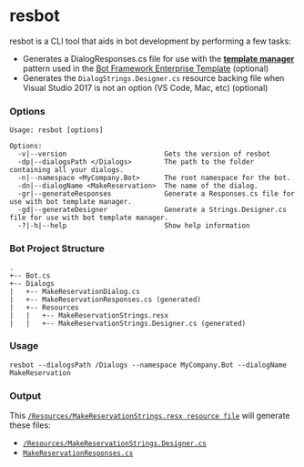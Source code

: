 # resbot

resbot is a CLI tool that aids in bot development by performing a few tasks:

 - Generates a DialogResponses.cs file for use with the [__template manager__](https://docs.microsoft.com/en-us/azure/bot-service/bot-builder-enterprise-template-customize?view=azure-bot-service-4.0#adding-a-new-dialog) pattern used in the [Bot Framework Enterprise Template](https://docs.microsoft.com/en-us/azure/bot-service/bot-builder-enterprise-template-overview?view=azure-bot-service-4.0) (optional)
 - Generates the `DialogStrings.Designer.cs` resource backing file when Visual Studio 2017 is not an option (VS Code, Mac, etc) (optional)

 ### Options

```
Usage: resbot [options]

Options:
  -v|--version                        Gets the version of resbot
  -dp|--dialogsPath </Dialogs>        The path to the folder containing all your dialogs.
  -n|--namespace <MyCompany.Bot>      The root namespace for the bot.
  -dn|--dialogName <MakeReservation>  The name of the dialog.
  -gr|--generateResponses             Generate a Responses.cs file for use with bot template manager.
  -gd|--generateDesigner              Generate a Strings.Designer.cs file for use with bot template manager.
  -?|-h|--help                        Show help information
```

### Bot Project Structure

```
.
+-- Bot.cs
+-- Dialogs
|   +-- MakeReservationDialog.cs
|   +-- MakeReservationResponses.cs (generated)
|   +-- Resources
|   |   +-- MakeReservationStrings.resx
|   |   +-- MakeReservationStrings.Designer.cs (generated)
```


### Usage

```
resbot --dialogsPath /Dialogs --namespace MyCompany.Bot --dialogName MakeReservation
```

### Output

This [`/Resources/MakeReservationStrings.resx resource file`](https://gist.github.com/rob-derosa/2ec378c3b312ee89b2e7c953d1d5e4c9) will generate these files:
  - [`/Resources/MakeReservationStrings.Designer.cs`](https://gist.github.com/rob-derosa/f9037cd372578441aaadd45538d957b6)
  - [`MakeReservationResponses.cs`](https://gist.github.com/rob-derosa/e8b9360bc79c90f67b6ba1f0dc32af61)